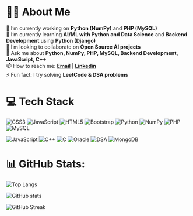 # 👨‍💻 About Me

🔭 I’m currently working on **Python (NumPy)** and **PHP (MySQL)**  
🌱 I’m currently learning **AI/ML with Python and Data Science** and **Backend Development** using **Python (Django)**  
👯 I’m looking to collaborate on **Open Source AI projects**  
💬 Ask me about **Python, NumPy, PHP, MySQL, Backend Development, JavaScript, C++**  
📫 How to reach me: [**Email**](bhavinhariyani380@gmail.com) | [**Linkedin**](https://www.linkedin.com/in/bhavin-hariyani-598263310/) <br>
⚡ Fun fact: I try solving **LeetCode & DSA problems**  

# 💻 Tech Stack
![CSS3](https://img.shields.io/badge/css3-%231572B6.svg?style=for-the-badge&logo=css3&logoColor=white) 
![JavaScript](https://img.shields.io/badge/javascript-%23323330.svg?style=for-the-badge&logo=javascript&logoColor=%23F7DF1E) 
![HTML5](https://img.shields.io/badge/html5-%23E34F26.svg?style=for-the-badge&logo=html5&logoColor=white) 
![Bootstrap](https://img.shields.io/badge/bootstrap-%23563D7C.svg?style=for-the-badge&logo=bootstrap&logoColor=white) 
![Python](https://img.shields.io/badge/Python-3776AB?style=for-the-badge&logo=python&logoColor=white)
![NumPy](https://img.shields.io/badge/numpy-013243?style=for-the-badge&logo=numpy&logoColor=white)
![PHP](https://img.shields.io/badge/PHP-777BB4?style=for-the-badge&logo=php&logoColor=white)
![MySQL](https://img.shields.io/badge/MySQL-005C84?style=for-the-badge&logo=mysql&logoColor=white)
<!-- ![Django](https://img.shields.io/badge/Django-092E20?style=for-the-badge&logo=django&logoColor=white) -->
![JavaScript](https://img.shields.io/badge/JavaScript-323330?style=for-the-badge&logo=javascript&logoColor=F7DF1E)
![C++](https://img.shields.io/badge/C++-00599C?style=for-the-badge&logo=cplusplus&logoColor=white)
![C](https://img.shields.io/badge/C-00599C?style=for-the-badge&logo=c&logoColor=white)
![Oracle](https://img.shields.io/badge/Oracle-F80000?style=for-the-badge&logo=oracle&logoColor=white)
![DSA](https://img.shields.io/badge/DSA-2E3440?style=for-the-badge&logo=codeforces&logoColor=white)
![MongoDB](https://img.shields.io/badge/MongoDB-4EA94B?style=for-the-badge&logo=mongodb&logoColor=white)


# 📊 GitHub Stats:
![Top Langs](https://github-readme-stats.vercel.app/api/top-langs/?username=BHAVIN-Hariyani-001b&theme=dark&hide_border=false&layout=compact)

![GitHub stats](https://github-readme-stats.vercel.app/api?username=BHAVIN-Hariyani-001b&show_icons=true&theme=dark&hide_border=false&count_private=true)

![GitHub Streak](https://github-readme-streak-stats.herokuapp.com/?user=BHAVIN-Hariyani-001b&theme=dark&hide_border=false)


<!--
**BHAVIN-Hariyani-001b/BHAVIN-Hariyani-001b** is a ✨ _special_ ✨ repository because its `README.md` (this file) appears on your GitHub profile.

Here are some ideas to get you started:

- 🔭 I’m currently working on ...
- 🌱 I’m currently learning ...
- 👯 I’m looking to collaborate on ...
- 🤔 I’m looking for help with ...
- 💬 Ask me about ...
- 📫 How to reach me: ...
- 😄 Pronouns: ...
- ⚡ Fun fact: ...
-->
